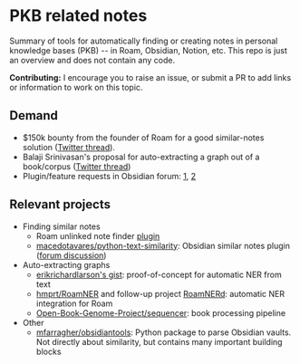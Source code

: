 # PKB related notes
Summary of tools for automatically finding or creating notes in personal knowledge bases (PKB) -- in Roam, Obsidian, Notion, etc. This repo is just an overview and does not contain any code.

**Contributing:** I encourage you to raise an issue, or submit a PR to add links or information to work on this topic.


## Demand
* $150k bounty from the founder of Roam for a good similar-notes solution ([Twitter thread](https://twitter.com/Conaw/status/1458816332212760576)).
* Balaji Srinivasan's proposal for auto-extracting a graph out of a book/corpus ([Twitter thread](https://twitter.com/balajis/status/1307140423937265664))
* Plugin/feature requests in Obsidian forum: [1](https://forum.obsidian.md/t/connections-similar-notes-as-per-nvultra/876), [2](https://forum.obsidian.md/t/enhance-unlinked-mentions-with-similar-notes-and-similar-links/2569)

## Relevant projects
* Finding similar notes
  * Roam unlinked note finder [plugin](https://roamjs.com/extensions/unlink-finder)
  * [macedotavares/python-text-similarity](https://github.com/macedotavares/python-text-similarity): Obsidian similar notes plugin ([forum discussion](https://forum.obsidian.md/t/find-similar-notes-python-script/9450))
* Auto-extracting graphs
  * [erikrichardlarson's gist](https://gist.github.com/erikrichardlarson/a75c2d7a376733af79ab4dfd5789f670): proof-of-concept for automatic NER from text
  * [hmprt/RoamNER](https://github.com/hmprt/RoamNER) and follow-up project [RoamNERd](https://github.com/kylestratis/RoamNERd): automatic NER integration for Roam
  * [Open-Book-Genome-Project/sequencer](https://github.com/Open-Book-Genome-Project/sequencer): book processing pipeline
* Other
  * [mfarragher/obsidiantools](https://github.com/mfarragher/obsidiantools): Python package to parse Obsidian vaults. Not directly about similarity, but contains many important building blocks
